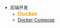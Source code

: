 
* 后端开发
  * <div style="font-weight: bold;font-size: 18px;color: orange">Docker</div>
  * [Docker-Compose](/notes/后端开发/Docker/Docker-Compose/Docker-Compose.md)